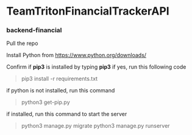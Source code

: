 # TeamTritonFinancialTrackerAPI
### backend-financial

Pull the repo

Install Python from https://www.python.org/downloads/

Confirm if **pip3** is installed by typing **pip3** if yes, run this following code

>pip3 install -r requirements.txt

if python is not installed, run this command 

>python3 get-pip.py


if installed, run this command to start the server

>python3 manage.py migrate
>python3 manage.py runserver
